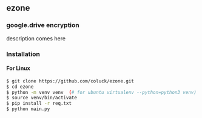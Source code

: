 ## ezone 
### google.drive encryption 
 description comes here
### Installation

#### For Linux
```bash
$ git clone https://github.com/coluck/ezone.git
$ cd ezone
$ python -m venv venv  (# for ubuntu virtualenv --python=python3 venv)
$ source venv/bin/activate
$ pip install -r req.txt
$ python main.py
```
